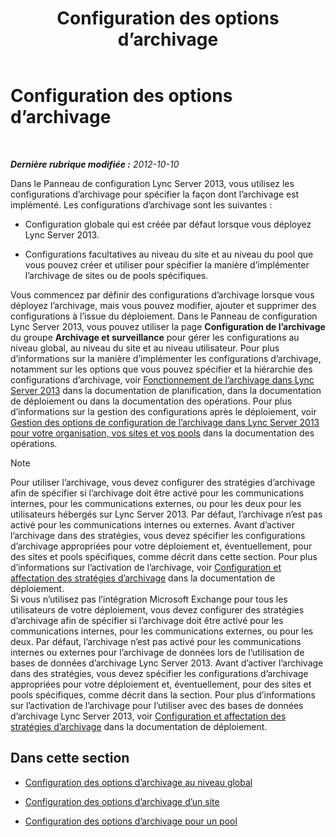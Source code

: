 ﻿---
title: Configuration des options d’archivage
TOCTitle: Configuration des options d’archivage
ms:assetid: b2f7f74d-e1ad-494e-9d46-5eb0efe5fb29
ms:mtpsurl: https://technet.microsoft.com/fr-fr/library/JJ205182(v=OCS.15)
ms:contentKeyID: 49298564
ms.date: 05/20/2016
mtps_version: v=OCS.15
ms.translationtype: HT
---

# Configuration des options d’archivage

 

_**Dernière rubrique modifiée :** 2012-10-10_

Dans le Panneau de configuration Lync Server 2013, vous utilisez les configurations d’archivage pour spécifier la façon dont l’archivage est implémenté. Les configurations d’archivage sont les suivantes :

  - Configuration globale qui est créée par défaut lorsque vous déployez Lync Server 2013.

  - Configurations facultatives au niveau du site et au niveau du pool que vous pouvez créer et utiliser pour spécifier la manière d’implémenter l’archivage de sites ou de pools spécifiques.

Vous commencez par définir des configurations d’archivage lorsque vous déployez l’archivage, mais vous pouvez modifier, ajouter et supprimer des configurations à l’issue du déploiement. Dans le Panneau de configuration Lync Server 2013, vous pouvez utiliser la page **Configuration de l’archivage** du groupe **Archivage et surveillance** pour gérer les configurations au niveau global, au niveau du site et au niveau utilisateur. Pour plus d’informations sur la manière d’implémenter les configurations d’archivage, notamment sur les options que vous pouvez spécifier et la hiérarchie des configurations d’archivage, voir [Fonctionnement de l’archivage dans Lync Server 2013](lync-server-2013-how-archiving-works.md) dans la documentation de planification, dans la documentation de déploiement ou dans la documentation des opérations. Pour plus d’informations sur la gestion des configurations après le déploiement, voir [Gestion des options de configuration de l’archivage dans Lync Server 2013 pour votre organisation, vos sites et vos pools](lync-server-2013-managing-archiving-configuration-options-for-your-organization-sites-and-pools.md) dans la documentation des opérations.

> [!note]  
> Pour utiliser l’archivage, vous devez configurer des stratégies d’archivage afin de spécifier si l’archivage doit être activé pour les communications internes, pour les communications externes, ou pour les deux pour les utilisateurs hébergés sur Lync Server 2013. Par défaut, l’archivage n’est pas activé pour les communications internes ou externes. Avant d’activer l’archivage dans des stratégies, vous devez spécifier les configurations d’archivage appropriées pour votre déploiement et, éventuellement, pour des sites et pools spécifiques, comme décrit dans cette section. Pour plus d’informations sur l’activation de l’archivage, voir <a href="lync-server-2013-configuring-and-assigning-archiving-policies.md">Configuration et affectation des stratégies d’archivage</a> dans la documentation de déploiement.<br />
Si vous n’utilisez pas l’intégration Microsoft Exchange pour tous les utilisateurs de votre déploiement, vous devez configurer des stratégies d’archivage afin de spécifier si l’archivage doit être activé pour les communications internes, pour les communications externes, ou pour les deux. Par défaut, l’archivage n’est pas activé pour les communications internes ou externes pour l’archivage de données lors de l’utilisation de bases de données d’archivage Lync Server 2013. Avant d’activer l’archivage dans des stratégies, vous devez spécifier les configurations d’archivage appropriées pour votre déploiement et, éventuellement, pour des sites et pools spécifiques, comme décrit dans la section. Pour plus d’informations sur l’activation de l’archivage pour l’utiliser avec des bases de données d’archivage Lync Server 2013, voir <a href="lync-server-2013-configuring-and-assigning-archiving-policies.md">Configuration et affectation des stratégies d’archivage</a> dans la documentation de déploiement.

## Dans cette section

  - [Configuration des options d’archivage au niveau global](lync-server-2013-configuring-archiving-options-at-the-global-level.md)

  - [Configuration des options d’archivage d’un site](lync-server-2013-configuring-archiving-options-for-a-site.md)

  - [Configuration des options d’archivage pour un pool](lync-server-2013-configuring-archiving-options-for-a-pool.md)

